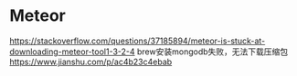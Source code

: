 Meteor
===============

https://stackoverflow.com/questions/37185894/meteor-is-stuck-at-downloading-meteor-tool1-3-2-4
brew安装mongodb失败，无法下载压缩包 https://www.jianshu.com/p/ac4b23c4ebab

